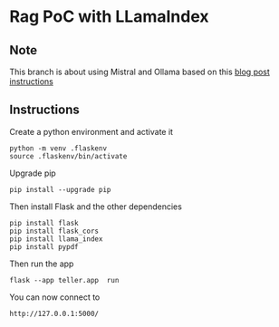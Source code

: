 # Rag PoC with LLamaIndex

## Note
This branch is about using Mistral and Ollama based on this [blog post instructions](https://blog.llamaindex.ai/running-mixtral-8x7-locally-with-llamaindex-e6cebeabe0ab)

## Instructions

Create a python environment and activate it

```
python -m venv .flaskenv
source .flaskenv/bin/activate
```

Upgrade pip 
```
pip install --upgrade pip
```

Then install Flask and the other dependencies

```
pip install flask
pip install flask_cors
pip install llama_index
pip install pypdf
```
Then run the app
```
flask --app teller.app  run
```

You can now connect to 
```
http://127.0.0.1:5000/
```
